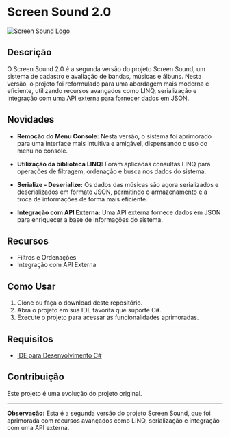 # Screen Sound 2.0

![Screen Sound Logo](https://example.com/screensound-logo.png)

## Descrição

O Screen Sound 2.0 é a segunda versão do projeto Screen Sound, um sistema de cadastro e avaliação de bandas, músicas e álbuns. Nesta versão, o projeto foi reformulado para uma abordagem mais moderna e eficiente, utilizando recursos avançados como LINQ, serialização e integração com uma API externa para fornecer dados em JSON.

## Novidades

- **Remoção do Menu Console:** Nesta versão, o sistema foi aprimorado para uma interface mais intuitiva e amigável, dispensando o uso do menu no console.

- **Utilização da biblioteca LINQ:** Foram aplicadas consultas LINQ para operações de filtragem, ordenação e busca nos dados do sistema.

- **Serialize - Deserialize:** Os dados das músicas são agora serializados e deserializados em formato JSON, permitindo o armazenamento e a troca de informações de forma mais eficiente.

- **Integração com API Externa:** Uma API externa fornece dados em JSON para enriquecer a base de informações do sistema.

## Recursos

- Filtros e Ordenações
- Integração com API Externa

## Como Usar

1. Clone ou faça o download deste repositório.
2. Abra o projeto em sua IDE favorita que suporte C#.
3. Execute o projeto para acessar as funcionalidades aprimoradas.

## Requisitos

- [IDE para Desenvolvimento C#](https://visualstudio.microsoft.com/visual-cpp-build-tools/)

## Contribuição

Este projeto é uma evolução do projeto original.

---

**Observação:** Esta é a segunda versão do projeto Screen Sound, que foi aprimorada com recursos avançados como LINQ, serialização e integração com uma API externa.
